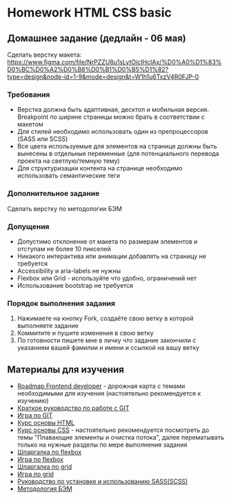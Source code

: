 # Homework HTML CSS basic

## Домашнее задание (дедлайн - 06 мая)

Сделать верстку макета: https://www.figma.com/file/NrPZZU8u1sLytOicIHcIAx/%D0%A0%D1%83%D0%BC%D0%A2%D0%B8%D0%B1%D0%B5%D1%82?type=design&node-id=1-9&mode=design&t=W1h1u6TxzV4R0FJP-0

### Требования

- Верстка должна быть адаптивная, десктоп и мобильная версия. Breakpoint по ширине страницы можно брать в соответствии с макетом
- Для стилей необходимо использовать один из препроцессоров (SASS или SCSS)
- Все цвета используемые для элементов на странице должны быть вынесены в отдельные переменные (для потенциального перевода проекта на светлую/темную тему)
- Для структуризации контента на странице необходимо использовать семантические теги

### Дополнительное задание

Сделать верстку по методологии БЭМ

### Допущения

- Допустимо отклонение от макета по размерам элементов и отступам не более 10 пикселей
- Никакого интерактива или анимации добавлять на страницу не требуется
- Accessibility и aria-labels не нужны
- Flexbox или Grid - используйте что удобно, ограничений нет
- Использование bootstrap не требуется

### Порядок выполнения задания

1. Нажимаете на кнопку Fork, создаёте свою ветку в которой выполняете задание
2. Коммитите и пушите изменения в свою ветку
3. По готовности пишете мне в личку что задание закончили с указанием вашей фамилии и имени и ссылкой на вашу ветку

## Материалы для изучения

- [Roadmap Frontend developer](https://roadmap.sh/frontend?r=frontend) - дорожная карта с темами необходимыми для изучения (настоятельно рекомендуется к изучению)
- [Краткое руководство по работе с GIT](https://www.youtube.com/watch?v=zZBiln_2FhM)
- [Игра по GIT](https://learngitbranching.js.org/?locale=ru_RU)
- [Курс основы HTML](https://www.youtube.com/watch?v=_J6hMLsscOo&list=PLNkWIWHIRwMFKmmIPVaCPpusgloMMgxN2)
- [Курс основы CSS](https://www.youtube.com/watch?v=1X8FNuy32ZM&list=PLNkWIWHIRwMFKmmIPVaCPpusgloMMgxN2&index=2) - настоятельно рекомендуется посмотреть до темы "Плавающие элементы и очистка потока", далее перематывать только на нужные разделы по мере выполнения задания
- [Шпаргалка по flexbox](https://tpverstak.ru/flex-cheatsheet/)
- [Игра по flexbox](https://flexboxfroggy.com/#ru)
- [Шпаргалка по grid](https://tpverstak.ru/grid/)
- [Игра по grid](https://cssgridgarden.com/#ru)
- [Руководство по установке и использованию SASS(SCSS)](https://www.youtube.com/watch?v=pBSch5AsJWs)
- [Методология БЭМ](https://www.youtube.com/watch?v=HihYQVuH64U)
